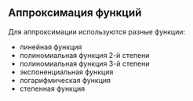 ## Аппроксимация функций
Для аппроксимации используются разные функции: 

- линейная функция
- полиномиальная функция 2-й степени
- полиномиальная функция 3-й степени
- экспоненциальная функция
- логарифмическая функция
- степенная функция
